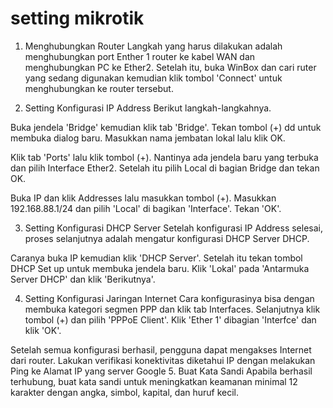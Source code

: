 # setting mikrotik
1. Menghubungkan Router Langkah yang harus dilakukan adalah menghubungkan port Enther 1 router ke kabel WAN dan menghubungkan PC ke Ether2. Setelah itu, buka WinBox dan cari ruter yang sedang digunakan kemudian klik tombol 'Connect' untuk menghubungkan ke router tersebut.
  
2. Setting Konfigurasi IP Address Berikut langkah-langkahnya.
  
 Buka jendela 'Bridge' kemudian klik tab 'Bridge'. Tekan tombol (+) dd untuk membuka dialog baru. Masukkan nama jembatan lokal lalu klik OK.

 Klik tab 'Ports' lalu klik tombol (+). Nantinya ada jendela baru yang terbuka dan pilih Interface Ether2. Setelah itu pilih Local di bagian Bridge dan tekan OK.

 Buka IP dan klik Addresses lalu masukkan tombol (+). Masukkan 192.168.88.1/24 dan pilih 'Local' di bagikan 'Interface'. Tekan 'OK'. 

3. Setting Konfigurasi DHCP Server Setelah konfigurasi IP Address selesai, proses selanjutnya adalah mengatur konfigurasi DHCP Server DHCP.

  Caranya buka IP kemudian klik 'DHCP Server'. Setelah itu tekan tombol DHCP Set up untuk membuka jendela baru. Klik 'Lokal' pada 'Antarmuka Server DHCP' dan klik 'Berikutnya'.

4. Setting Konfigurasi Jaringan Internet Cara konfigurasinya bisa dengan membuka kategori segmen PPP dan klik tab Interfaces.
Selanjutnya klik tombol (+) dan pilih 'PPPoE Client'. Klik 'Ether 1' dibagian 'Interfce' dan klik 'OK'.

Setelah semua konfigurasi berhasil, pengguna dapat mengakses Internet dari router. Lakukan verifikasi konektivitas diketahui IP dengan melakukan Ping ke Alamat IP yang server Google 5. Buat Kata Sandi Apabila berhasil terhubung, buat kata sandi untuk meningkatkan keamanan minimal 12 karakter dengan angka, simbol, kapital, dan huruf kecil.

